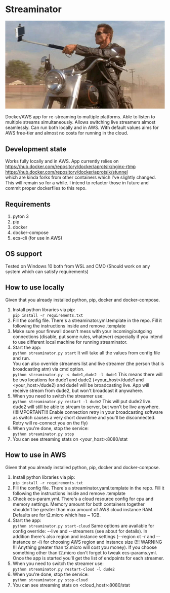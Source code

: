 # Streaminator
![alt text](https://github.com/aprotsik/streaminator/blob/master/streaminator.jpg)  

Docker/AWS app for re-streaming to multiple platforms. Able to listen to multiple streams simultaneously. Allows switching live streamers almost seamlessly. Can run both locally and in AWS. With default values aims for AWS free-tier and almost no costs for running in the cloud.

## Development state
Works fully locally and in AWS.
App currently relies on  
https://hub.docker.com/repository/docker/aprotsik/nginx-rtmp  
https://hub.docker.com/repository/docker/aprotsik/stunnel  
which are kinda forks from other containers which I've slightly changed. This will remain so for a while. I intend to refactor those in future and commit proper dockerfiles to this repo.

## Requirements
1. pyton 3
2. pip
3. docker
4. docker-compose
5. ecs-cli (for use in AWS)

## OS support
Tested on Windows 10 both from WSL and CMD (Should work on any system which can satisfy requirements)

## How to use locally
Given that you already installed python, pip, docker and docker-compose.
1. Install python libraries via pip:  
```pip install -r requirements.txt```
2. Fill the config file. There's a streaminator.yml.template in the repo. Fill it following the instructions inside and remove .template
3. Make sure your firewall doesn't mess with your incoming/outgoing connections (disable, put some rules, whatever) especially if you intend to use different local machine for running streaminator.
4. Start the app:  
```python streaminator.py start``` It will take all the values from config file and run.  
You can also override streamers list and live streamer (the person that is broadcasting atm) via cmd option.  
```python streaminator.py -s dude1,dude2 -l dude1``` This means there will be two locations for dude1 and dude2 (<your_host>/dude1 and <your_host>/dude2) and dude1 will be broadcasting live. App will receive stream from dude2, but won't broadcast it anywahere.
5. When you need to switch the streamer use:  
```python streaminator.py restart -l dude2``` This will put dude2 live. dude2 will still be able to stream to server, but won't be live anywhere. (!!!IMPORTANT!!! Enable connection retry in your broadcasting software as switch causes a very short downtime and you'll be disconnected. Retry will re-connect you on the fly)
6. When you're done, stop the service:  
```python streaminator.py stop```
7. You can see streaming stats on <your_host>:8080/stat


## How to use in AWS
Given that you already installed python, pip, docker and docker-compose.  
1. Install python libraries via pip:  
```pip install -r requirements.txt```
2. Fill the config file. There's a streaminator.yaml.template in the repo. Fill it following the instructions inside and remove .template
3. Check ecs-param.yml. There's a cloud resource config for cpu and memory settings. Memory amount for both containers together shouldn't be greater than max amount of AWS cloud instance RAM. Defaults are for t2.micro which has ~ 1GB.  
4. Start the app:  
```python streaminator.py start-cloud``` Same options are available for config override: --live and --streamers (see about for details). In addition there's also region and instance settings (--region ot -r and --instance or -i) for choosing AWS region and instance size (!!! WARNING !!! Anything greater than t2.micro will cost you money). If you choose something other than t2.micro don't forget to tweak ecs-params.yml. Once the app is started you'll get the list of endpoints for each streamer.  
5. When you need to switch the streamer use:  
```python streaminator.py restart-cloud -l dude2```
6. When you're done, stop the service:  
```python streaminator.py stop-cloud```  
7. You can see streaming stats on <cloud_host>:8080/stat


